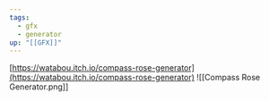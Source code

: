 ```yaml
---
tags:
  - gfx
  - generator
up: "[[GFX]]"
---
```

[https://watabou.itch.io/compass-rose-generator](https://watabou.itch.io/compass-rose-generator)
![[Compass Rose Generator.png]]